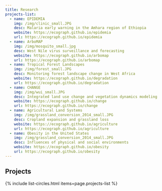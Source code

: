 ```yaml
---
title: Research
projects-list:
  - name: EPIDEMIA
    img: /img/clinic_small.JPG
    desc: Malaria early warning in the Amhara region of Ethiopia
    website: https://ecograph.github.io/epidemia
    url: https://ecograph.github.io/epidemia
  - name: ArboMAP
    img: /img/mosquito_small.jpg
    desc: West Nile virus surveillance and forecasting
    website: https://ecograph.github.io/arbomap
    url: https://ecograph.github.io/arbomap
  - name: Tropical Forest Landscapes
    img: /img/forest_small.JPG
    desc: Monitoring forest landscape change in West Africa
    website: https://ecograph.github.io/degradation
    url: https://ecograph.github.io/degradation
  - name: CHANGE
    img: /img/wui_small.JPG
    desc: Integrated land use change and vegetation dynamics modeling
    website: https://ecograph.github.io/change
    url: https://ecograph.github.io/change
  - name: Agricultural Land Systems
    img: /img/grassland_conversion_2014_small.JPG
    desc: Cropland expansion and grassland loss
    website: https://ecograph.github.io/agriculture
    url: https://ecograph.github.io/agriculture
  - name: Obesity in the United States
    img: /img/grassland_conversion_2014_small.JPG
    desc: Influences of physical and social environments
    website: https://ecograph.github.io/obesity
    url: https://ecograph.github.io/obesity
---
```


## Projects

{% include list-circles.html items=page.projects-list %}

